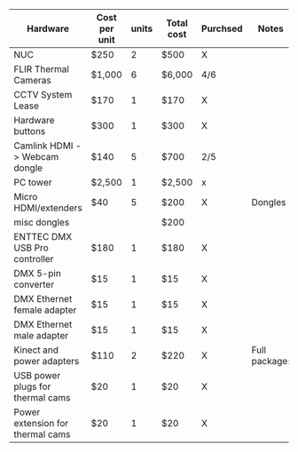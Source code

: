 | Hardware                         | Cost per unit | units | Total cost | Purchsed | Notes         | Buy link                                                                                                                                                                                                                                                                                                                                    |
|----------------------------------|---------------|-------|------------|----------|---------------|---------------------------------------------------------------------------------------------------------------------------------------------------------------------------------------------------------------------------------------------------------------------------------------------------------------------------------------------|
| NUC                              | $250          | 2     | $500       | X        |               | [Link](https://www.bhphotovideo.com/c/product/1428648-REG/intel_boxnuc7cjysal1_celeron_j4005_2.html)                                                                                                                                                                                                                                        |
| FLIR Thermal Cameras             | $1,000        | 6     | $6,000     | 4/6      |               |                                                                                                                                                                                                                                                                                                                                             |
| CCTV System Lease                | $170          | 1     | $170       | X        |               | [Link](https://www.amazon.com/gp/product/B074SYYV3J/ref=ppx_od_dt_b_detailpages00?ie=UTF8&psc=1)                                                                                                                                                                                                                                            |
| Hardware buttons                 | $300          | 1     | $300       | X        |               |                                                                                                                                                                                                                                                                                                                                             |
| Camlink HDMI -> Webcam dongle    | $140          | 5     | $700       | 2/5      |               | [Link](https://www.bestbuy.com/site/elgato-cam-link-4k-black/6316580.p?skuId=6316580)                                                                                                                                                                                                                                                       |
| PC tower                         | $2,500        | 1     | $2,500     | x        |               | [Link](https://www.newegg.com/Product/Product.aspx?Item=1VK-01JD-00K07)                                                                                                                                                                                                                                                                     |
| Micro HDMI/extenders             | $40           | 5     | $200       | X        | Dongles       | [Link](https://www.amazon.com/Cable-Matters-Micro-Adapter-Inches/dp/B00JDRHQ58/ref=pd_sim_23_5/132-3190895-9130831?_encoding=UTF8&pd_rd_i=B00JDRHQ58&pd_rd_r=ba6df6b1-24b5-11e9-8d89-2156212e8c69&pd_rd_w=04QeC&pd_rd_wg=DGyjN&pf_rd_p=90485860-83e9-4fd9-b838-b28a9b7fda30&pf_rd_r=ZBYXZZABJDQ5TW778PHB&psc=1&refRID=ZBYXZZABJDQ5TW778PHB) |
| misc dongles                     |               |       | $200       |          |               |                                                                                                                                                                                                                                                                                                                                             |
| ENTTEC DMX USB Pro controller    | $180          | 1     | $180       | X        |               | [Link](https://www.amazon.com/Enttec-70304-Lighting-Controller-Interface/dp/B077VW1DJH)                                                                                                                                                                                                                                                     |
| DMX 5-pin converter              | $15           | 1     | $15        | X        |               | [Link](https://www.amazon.com/American-DJ-5-Pin-Female-Turnaround/dp/B0013XWB14)                                                                                                                                                                                                                                                            |
| DMX Ethernet female adapter      | $15           | 1     | $15        | X        |               | [Link](https://www.amazon.com/TecNec-DMX-3XF-CAT5-3-pin-Female-Adapter/dp/B00KUTZW3Q)                                                                                                                                                                                                                                                       |
| DMX Ethernet male adapter        | $15           | 1     | $15        | X        |               | [Link](https://www.amazon.com/TecNec-DMX-3XM-CAT5-3-pin-Adapter-TecNec/dp/B00KUTR7MA)                                                                                                                                                                                                                                                       |
| Kinect and power adapters        | $110          | 2     | $220       | X        | Full package: | [Link](https://www.ebay.com/itm/XBOX-ONE-X-S-KINECT-SENSOR-WITH-ADAPTER-for-XBOX-ONE-S-X-PC-Twitch-Mixer-STREAM/232738042064?epid=27021686856&hash=item363044b0d0:g:q5QAAOSwj9JcT-Mu:rk:2:pf:0)                                                                                                                                             |
| USB power plugs for thermal cams | $20           | 1     | $20        | X        |               | [Link](https://www.amazon.com/dp/B07JJ1VQWX/ref=twister_B07DGWJZXK?_encoding=UTF8&th=1)                                                                                                                                                                                                                                                     |
| Power extension for thermal cams | $20           | 1     | $20        | X        |               | [Link](https://www.amazon.com/Extension-Besgoods-Extender-Gold-Plated-Connectors/dp/B07DVVRT8B/)                                                                                                                                                                                                                                            |
